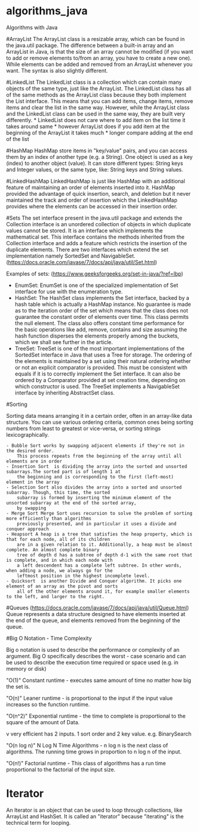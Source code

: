 # algorithms_java
Algorithms with Java

#ArrayList
The ArrayList class is a resizable array, which can be found in the java.util package.
The difference between a built-in array and an ArrayList in Java, is that the size of an array cannot be modified
(if you want to add or remove elements to/from an array, you have to create a new one). 
While elements can be added and removed from an ArrayList whenever you want. The syntax is also slightly different.

#LinkedList
The LinkedList class is a collection which can contain many objects of the same type, just like the ArrayList.
The LinkedList class has all of the same methods as the ArrayList class because they both implement the List interface. 
This means that you can add items, change items, remove items and clear the list in the same way.
However, while the ArrayList class and the LinkedList class can be used in the same way, they are built very differently.
     * LinkedList does not care where to add item on the list time it takes around same
     * however ArrayList does if you add item at the beginning of the ArrayList it takes much
     * longer compare adding at the end of the list
     
#HashMap
HashMap store items in "key/value" pairs, and you can access them by an index of another type (e.g. a String).
One object is used as a key (index) to another object (value). It can store different types: String keys and Integer 
values, or the same type, like: String keys and String values.

#LinkedHashMap
LinkedHashMap is just like HashMap with an additional feature of maintaining an order of elements inserted into it. 
HashMap provided the advantage of quick insertion, search, and deletion but it never maintained the track and order of 
insertion which the LinkedHashMap provides where the elements can be accessed in their insertion order.

#Sets
The set interface present in the java.util package and extends the Collection interface is an unordered collection 
of objects in which duplicate values cannot be stored. It is an interface which implements the mathematical set. 
This interface contains the methods inherited from the Collection interface and adds a feature 
which restricts the insertion of the duplicate elements.
There are two interfaces which extend the set implementation namely SortedSet and NavigableSet.
(https://docs.oracle.com/javase/7/docs/api/java/util/Set.html)

Examples of sets: (https://www.geeksforgeeks.org/set-in-java/?ref=lbp)
- EnumSet: EnumSet is one of the specialized implementation of Set interface for use with the enumeration type.
- HashSet: The HashSet class implements the Set interface, backed by a hash table which is actually a HashMap instance. 
No guarantee is made as to the iteration order of the set which means that the class does not guarantee the constant 
order of elements over time. This class permits the null element. The class also offers constant time performance 
for the basic operations like add, remove, contains and size assuming the hash function disperses the elements 
properly among the buckets, which we shall see further in the article.
- TreeSet: TreeSet is one of the most important implementations of the SortedSet interface in Java that uses 
a Tree for storage. The ordering of the elements is maintained by a set using their natural ordering whether 
or not an explicit comparator is provided. This must be consistent with equals if it is to correctly implement 
the Set interface. It can also be ordered by a Comparator provided at set creation time, depending on which 
constructor is used. The TreeSet implements a NavigableSet interface by inheriting AbstractSet class.

#Sorting

Sorting data means arranging it in a certain order, often in an array-like data structure. 
You can use various ordering criteria, common ones being sorting numbers from least to greatest or vice-versa, 
or sorting strings lexicographically.

    - Bubble Sort works by swapping adjacent elements if they're not in the desired order. 
        This process repeats from the beginning of the array until all elements are in order
    - Insertion Sort  is dividing the array into the sorted and unsorted subarrays.The sorted part is of length 1 at 
        the beginning and is corresponding to the first (left-most) element in the array
    - Selection Sort also divides the array into a sorted and unsorted subarray. Though, this time, the sorted 
        subarray is formed by inserting the minimum element of the unsorted subarray at the end of the sorted array, 
        by swapping
    - Merge Sort Merge Sort uses recursion to solve the problem of sorting more efficiently than algorithms 
        previously presented, and in particular it uses a divide and conquer approach
    - Heapsort A heap is a tree that satisfies the heap property, which is that for each node, all of its children 
        are in a given relation to it. Additionally, a heap must be almost complete. An almost complete binary 
        tree of depth d has a subtree of depth d-1 with the same root that is complete, and in which each node with 
        a left descendent has a complete left subtree. In other words, when adding a node, we always go for the 
        leftmost position in the highest incomplete level.
    - Quicksort  is another Divide and Conquer algorithm. It picks one element of an array as the pivot and sorts 
        all of the other elements around it, for example smaller elements to the left, and larger to the right.

#Queues
(https://docs.oracle.com/javase/7/docs/api/java/util/Queue.html)
Queue represents a data structure designed to have elements inserted at the end of the queue, 
and elements removed from the beginning of the queue.

#Big O Notation - Time Complexity 

Big o notation is used to describe the performance or complexity of an argument. Big O specifically describes
the worst - case scenario and can be used to describe the execution time required or space used 
(e.g. in memory or disk)

 "O(1)" Constant runtime - executes same amount of time no matter how big the set is.
 
 "O(n)" Leaner runtime - is proportional to the input if the input value increases so the function runtime. 
 
 "O(n^2)" Exponential runtime - the time to complete is proportional to the square of the amount of Data.
 
 v very efficient has 2 inputs. 1 sort order and 2 key value. 
 e.g. BinarySearch
 
 "O(n log n)" N Log N Time Algorithms - n log n is the next class of algorithms. 
 The running time grows in proportion to n log n of the input.
 
 "O(n!)" Factorial runtime - This class of algorithms has a run time proportional to the factorial of the input size.

# Iterator
An Iterator is an object that can be used to loop through collections, like ArrayList and HashSet. 
It is called an "iterator" because "iterating" is the technical term for looping.
 
